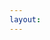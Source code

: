 ```yaml
---
layout:
---
```


<script type="text/javascript">
  window.location = "/Ehemalige/Ehemalige/";
</script>
